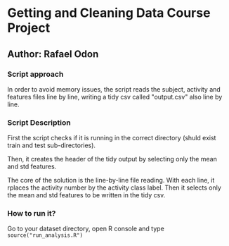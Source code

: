 # Getting and Cleaning Data Course Project #
## Author: Rafael Odon ##

### Script approach ###

In order to avoid memory issues, the script reads the subject, activity and features files line by line, writing a tidy csv called "output.csv" also line by line.

### Script Description ###

First the script checks if it is running in the correct directory (shuld exist train and test sub-directories).

Then, it creates the header of the tidy output by selecting only the mean and std features.

The core of the solution is the line-by-line file reading. With each line, it rplaces the activity number by the activity class label. Then it selects only the mean and std features to be written in the tidy csv.

### How to run it? ###
Go to your dataset directory, open R console and type
``source("run_analysis.R")``


